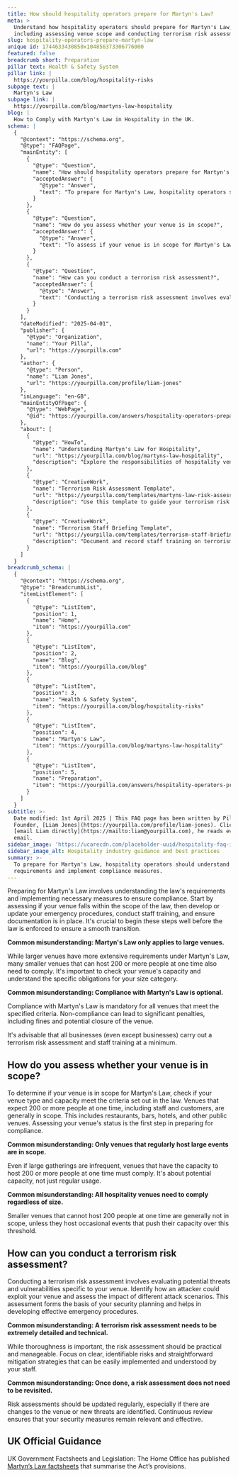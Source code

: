 ```yaml
---
title: How should hospitality operators prepare for Martyn's Law?
meta: >
  Understand how hospitality operators should prepare for Martyn's Law,
  including assessing venue scope and conducting terrorism risk assessments.
slug: hospitality-operators-prepare-martyn-law
unique id: 1744633430850x104856373306776000
featured: false
breadcrumb short: Preparation
pillar text: Health & Safety System
pillar link: |
  https://yourpilla.com/blog/hospitality-risks
subpage text: |
  Martyn's Law
subpage link: |
  https://yourpilla.com/blog/martyns-law-hospitality
blog: |
  How to Comply with Martyn's Law in Hospitality in the UK.
schema: |
  {
    "@context": "https://schema.org",
    "@type": "FAQPage",
    "mainEntity": [
      {
        "@type": "Question",
        "name": "How should hospitality operators prepare for Martyn's Law?",
        "acceptedAnswer": {
          "@type": "Answer",
          "text": "To prepare for Martyn's Law, hospitality operators should understand the law's requirements and implement compliance measures. Steps include assessing if the venue falls under the law's jurisdiction, developing or updating emergency procedures, conducting extensive staff training, and ensuring proper documentation. Preparation should start well ahead of enforcement to guarantee a smooth transition. All venues, regardless of size, need to assess whether Martyn's Law applies to them and comply accordingly. Compliance is mandatory for applicable venues."
        }
      },
      {
        "@type": "Question",
        "name": "How do you assess whether your venue is in scope?",
        "acceptedAnswer": {
          "@type": "Answer",
          "text": "To assess if your venue is in scope for Martyn's Law, examine if your venue type and capacity meet the law's criteria. Venues expected to host 200 or more people at one time, including restaurants, bars, hotels, and others, are generally in scope. The assessment should consider both usual and maximum capacity potential."
        }
      },
      {
        "@type": "Question",
        "name": "How can you conduct a terrorism risk assessment?",
        "acceptedAnswer": {
          "@type": "Answer",
          "text": "Conducting a terrorism risk assessment involves evaluating potential threats and vulnerabilities specific to your venue. Identify possible exploitation methods and assess the impact of different attack scenarios. This assessment is crucial for security planning and developing effective emergency procedures. Regular updates to risk assessments are necessary to adapt to changes in the venue or the emergence of new threats, ensuring security measures stay relevant."
        }
      }
    ],
    "dateModified": "2025-04-01",
    "publisher": {
      "@type": "Organization",
      "name": "Your Pilla",
      "url": "https://yourpilla.com"
    },
    "author": {
      "@type": "Person",
      "name": "Liam Jones",
      "url": "https://yourpilla.com/profile/liam-jones"
    },
    "inLanguage": "en-GB",
    "mainEntityOfPage": {
      "@type": "WebPage",
      "@id": "https://yourpilla.com/answers/hospitality-operators-prepare-martyn-law"
    },
    "about": [
      {
        "@type": "HowTo",
        "name": "Understanding Martyn's Law for Hospitality",
        "url": "https://yourpilla.com/blog/martyns-law-hospitality",
        "description": "Explore the responsibilities of hospitality venues in preparing for Martyn's Law, including assessing venue scope and conducting risk assessments."
      },
      {
        "@type": "CreativeWork",
        "name": "Terrorism Risk Assessment Template",
        "url": "https://yourpilla.com/templates/martyns-law-risk-assessment",
        "description": "Use this template to guide your terrorism risk assessments, forming a crucial part of Martyn's Law compliance."
      },
      {
        "@type": "CreativeWork",
        "name": "Terrorism Staff Briefing Template",
        "url": "https://yourpilla.com/templates/terrorism-staff-briefing",
        "description": "Document and record staff training on terrorism preparedness using this template, ensuring compliance and readiness under Martyn's Law."
      }
    ]
  }
breadcrumb_schema: |
  {
    "@context": "https://schema.org",
    "@type": "BreadcrumbList",
    "itemListElement": [
      {
        "@type": "ListItem",
        "position": 1,
        "name": "Home",
        "item": "https://yourpilla.com"
      },
      {
        "@type": "ListItem",
        "position": 2,
        "name": "Blog",
        "item": "https://yourpilla.com/blog"
      },
      {
        "@type": "ListItem",
        "position": 3,
        "name": "Health & Safety System",
        "item": "https://yourpilla.com/blog/hospitality-risks"
      },
      {
        "@type": "ListItem",
        "position": 4,
        "name": "Martyn's Law",
        "item": "https://yourpilla.com/blog/martyns-law-hospitality"
      },
      {
        "@type": "ListItem",
        "position": 5,
        "name": "Preparation",
        "item": "https://yourpilla.com/answers/hospitality-operators-prepare-martyn-law"
      }
    ]
  }
subtitle: >-
  Date modified: 1st April 2025 | This FAQ page has been written by Pilla
  Founder, [Liam Jones](https://yourpilla.com/profile/liam-jones). Click to
  [email Liam directly](https://mailto:liam@yourpilla.com), he reads every
  email.
sidebar_image: 'https://ucarecdn.com/placeholder-uuid/hospitality-faq-image.jpg'
sidebar_image_alt: Hospitality industry guidance and best practices
summary: >-
  To prepare for Martyn's Law, hospitality operators should understand the law's
  requirements and implement compliance measures.
---
```

Preparing for Martyn's Law involves understanding the law's requirements and implementing necessary measures to ensure compliance. Start by assessing if your venue falls within the scope of the law, then develop or update your emergency procedures, conduct staff training, and ensure documentation is in place. It's crucial to begin these steps well before the law is enforced to ensure a smooth transition.

**Common misunderstanding: Martyn's Law only applies to large venues.**

While larger venues have more extensive requirements under Martyn's Law, many smaller venues that can host 200 or more people at one time also need to comply. It's important to check your venue's capacity and understand the specific obligations for your size category.

**Common misunderstanding: Compliance with Martyn's Law is optional.**

Compliance with Martyn's Law is mandatory for all venues that meet the specified criteria. Non-compliance can lead to significant penalties, including fines and potential closure of the venue.

It's advisable that all businesses (even except businesses) carry out a terrorism risk assessment and staff training at a minimum.

## How do you assess whether your venue is in scope?

To determine if your venue is in scope for Martyn's Law, check if your venue type and capacity meet the criteria set out in the law. Venues that expect 200 or more people at one time, including staff and customers, are generally in scope. This includes restaurants, bars, hotels, and other public venues. Assessing your venue's status is the first step in preparing for compliance.

**Common misunderstanding: Only venues that regularly host large events are in scope.**

Even if large gatherings are infrequent, venues that have the capacity to host 200 or more people at one time must comply. It's about potential capacity, not just regular usage.

**Common misunderstanding: All hospitality venues need to comply regardless of size.**

Smaller venues that cannot host 200 people at one time are generally not in scope, unless they host occasional events that push their capacity over this threshold.

## How can you conduct a terrorism risk assessment?

Conducting a terrorism risk assessment involves evaluating potential threats and vulnerabilities specific to your venue. Identify how an attacker could exploit your venue and assess the impact of different attack scenarios. This assessment forms the basis of your security planning and helps in developing effective emergency procedures.

**Common misunderstanding: A terrorism risk assessment needs to be extremely detailed and technical.**

While thoroughness is important, the risk assessment should be practical and manageable. Focus on clear, identifiable risks and straightforward mitigation strategies that can be easily implemented and understood by your staff.

**Common misunderstanding: Once done, a risk assessment does not need to be revisited.**

Risk assessments should be updated regularly, especially if there are changes to the venue or new threats are identified. Continuous review ensures that your security measures remain relevant and effective.

## UK Official Guidance

UK Government Factsheets and Legislation: The Home Office has published [Martyn’s Law factsheets](https://homeofficemedia.blog.gov.uk/2023/12/06/martyns-law-factsheets/) that summarise the Act’s provisions.

